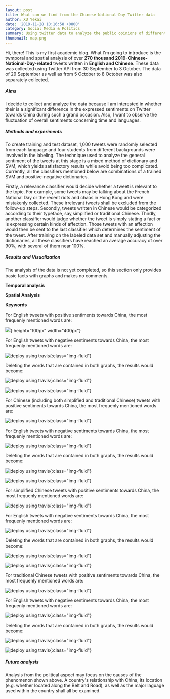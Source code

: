```yaml
---
layout: post
title: What can we find from the Chinese-National-Day Twitter data
author: XU Yekai
date: '2019-11-28 10:16:58 +0800'
category: Social Media & Politics
summary: Using twitter data to analyze the public opinions of different countries towards China during the 2019 Chinese National Day.
thumbnail: map.png
---
```


Hi, there! This is my first academic blog. What I'm going to introduce is the twmporal and spatial analysis of over **270 thousand 2019-Chinese-Natioinal-Day-related** tweets written in **English and Chinese**. These data was collected using Twitter API from 30 September to 3 October. The data of 29 September as well as from 5 October to 8 October was also separately collected.

##### Aims
I decide to collect and analyze the data because I am interested in whether their is a significant difference in the expressed sentiments on Twitter towards China during such a grand occasion. Also, I want to observe the fluctuation of overall sentiments concerning time and languages.

##### Methods and experiments
To create training and test dataset, 1,000 tweets were randomly selected from each language and four students from different backgrounds were involved in the labeling. The technique used to analyze the general sentiment of the tweets at this stage is a mixed method of dictionary and SVM, which yields satisfactory results while avoid being too complicated. Currently, all the classifiers mentioned below are combinations of a trained SVM and positive-negative dictionaries.

Firstly, a relevance classifier would decide whether a tweet is relevant to the topic. For example, some tweets may be talking about the French National Day or the recent riots and chaos in Hong Kong and were mistakenly collected. These irrelevant tweets shall be excluded from the follow-up steps. Secondly, tweets written in Chinese would be categorized according to their typeface, say,simplified or traditional Chinese. Thirdly, another classifier would judge whether the tweet is simply stating a fact or is expressing certain kinds of affection. Those tweets with an affection would then be sent to the last classifier which determines the sentiment of the tweet. After training on the labeled data set and manually adjusting the dictionaries, all these classifiers have reached an average accuracy of over 90%, with several of them near 100%.

##### Results and Visualization
The analysis of the data is not yet completed, so this section only provides basic facts with graphs and makes no comments.

**Temporal analysis**

**Spatial Analysis**

**Keywords**

For English tweets with positive sentiments towards China, the most frequenly mentioned words are:

![](/assets/img/posts/nationaldaytweets/tweets_pos_en.png){:height="100px" width="400px"}

For English tweets with negative sentiments towards China, the most frequenly mentioned words are:

![deploy using travis](/assets/img/posts/nationaldaytweets/tweets_neg_en.png){:class="img-fluid"}

Deleting the words that are contained in both graphs, the results would become:

![deploy using travis](/assets/img/posts/nationaldaytweets/tweets_pos_delcom_en.png){:class="img-fluid"}

![deploy using travis](/assets/img/posts/nationaldaytweets/tweets_neg_delcom_en.png){:class="img-fluid"}


For Chinese (including both simplified and traditional Chinese) tweets with positive sentiments towards China, the most frequenly mentioned words are:

![deploy using travis](/assets/img/posts/nationaldaytweets/tweets_pos_zh.png){:class="img-fluid"}

For English tweets with negative sentiments towards China, the most frequenly mentioned words are:

![deploy using travis](/assets/img/posts/nationaldaytweets/tweets_neg_zh.png){:class="img-fluid"}

Deleting the words that are contained in both graphs, the results would become:

![deploy using travis](/assets/img/posts/nationaldaytweets/tweets_pos_delcom_zh.png){:class="img-fluid"}

![deploy using travis](/assets/img/posts/nationaldaytweets/tweets_neg_delcom_zh.png){:class="img-fluid"}


For simplified Chinese tweets with positive sentiments towards China, the most frequenly mentioned words are:

![deploy using travis](/assets/img/posts/nationaldaytweets/tweets_pos_zhs.png){:class="img-fluid"}

For English tweets with negative sentiments towards China, the most frequenly mentioned words are:

![deploy using travis](/assets/img/posts/nationaldaytweets/tweets_neg_zhs.png){:class="img-fluid"}

Deleting the words that are contained in both graphs, the results would become:

![deploy using travis](/assets/img/posts/nationaldaytweets/tweets_pos_delcom_zhs.png){:class="img-fluid"}

![deploy using travis](/assets/img/posts/nationaldaytweets/tweets_neg_delcom_zhs.png){:class="img-fluid"}


For traditional Chinese tweets with positive sentiments towards China, the most frequenly mentioned words are:

![deploy using travis](/assets/img/posts/nationaldaytweets/tweets_pos_zht.png){:class="img-fluid"}

For English tweets with negative sentiments towards China, the most frequenly mentioned words are:

![deploy using travis](/assets/img/posts/nationaldaytweets/tweets_neg_zht.png){:class="img-fluid"}

Deleting the words that are contained in both graphs, the results would become:

![deploy using travis](/assets/img/posts/nationaldaytweets/tweets_pos_delcom_zht.png){:class="img-fluid"}

![deploy using travis](/assets/img/posts/nationaldaytweets/tweets_neg_delcom_zht.png){:class="img-fluid"}

##### Future analysis
Analysis from the political aspect may focus on the causes of the phenomenon shown above. A country's relationship with China, its location (e.g. whether located along the Belt and Road), as well as the major laguage used within the country shall all be examined.